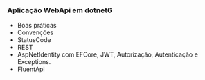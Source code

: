 ### Aplicação WebApi em dotnet6
- Boas práticas
- Convenções
- StatusCode 
- REST
- AspNetIdentity com EFCore, JWT, Autorização, Autenticação e Exceptions.
- FluentApi
